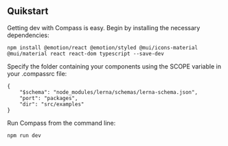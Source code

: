 ## Quikstart

Getting dev with Compass is easy. Begin by installing the necessary dependencies:

    npm install @emotion/react @emotion/styled @mui/icons-material @mui/material react react-dom typescript --save-dev

Specify the folder containing your components using the SCOPE variable in your .compassrc file:

    {
        "$schema": "node_modules/lerna/schemas/lerna-schema.json",
        "port": "packages",
        "dir": "src/examples"
    }

Run Compass from the command line:

    npm run dev
